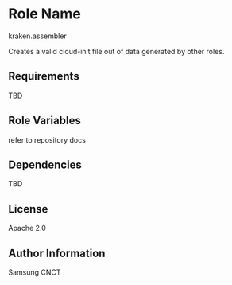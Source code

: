 Role Name
=========
kraken.assembler

Creates a valid cloud-init file out of data generated by other roles.

Requirements
------------

TBD

Role Variables
--------------

refer to repository docs

Dependencies
------------

TBD


License
-------

Apache 2.0

Author Information
------------------

Samsung CNCT
